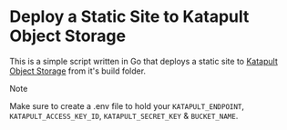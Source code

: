 # Deploy a Static Site to Katapult Object Storage

This is a simple script written in Go that deploys a static site to [Katapult Object Storage](https://katapult.io/products/object-storage/) from it's build folder.

>[!NOTE]
> Make sure to create a .env file to hold your `KATAPULT_ENDPOINT`, `KATAPULT_ACCESS_KEY_ID`, `KATAPULT_SECRET_KEY` & `BUCKET_NAME`.

